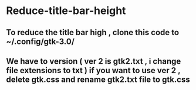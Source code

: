 # Reduce-title-bar-height
## To reduce the title bar high , clone this code to ~/.config/gtk-3.0/
## We have to version ( ver 2 is gtk2.txt , i change file extensions to txt ) if you want to use ver 2 , delete gtk.css and rename gtk2.txt file to gtk.css
